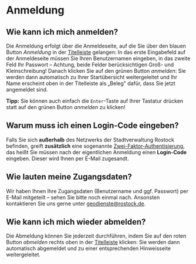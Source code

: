 # Anmeldung

## Wie kann ich mich anmelden?

Die Anmeldung erfolgt über die Anmeldeseite, auf die Sie über den blauen
Button *Anmeldung* in der [Titelleiste](navigation.md) gelangen:
In das erste Eingabefeld auf der Anmeldeseite
müssen Sie Ihren Benutzernamen eingeben, in das zweite Feld Ihr Passwort
– Achtung, beide Felder berücksichtigen Groß- und Kleinschreibung!
Danach klicken Sie auf den grünen Button *anmelden*: Sie werden dann
automatisch zu Ihrer Startübersicht weitergeleitet und Ihr Name
erscheint oben in der Titelleiste als „Beleg" dafür, dass Sie jetzt
angemeldet sind.

**Tipp:** Sie können auch einfach die `Enter`-Taste auf Ihrer Tastatur
drücken statt auf den grünen Button *anmelden* zu klicken!

## Warum muss ich einen Login-Code eingeben?

Falls Sie sich **außerhalb** des Netzwerks der Stadtverwaltung Rostock
befinden, greift **zusätzlich** eine sogenannte
[Zwei-Faktor-Authentisierung](https://de.wikipedia.org/wiki/Zwei-Faktor-Authentisierung),
das heißt Sie müssen nach der eigentlichen Anmeldung einen
**Login-Code** eingeben. Dieser wird Ihnen per E-Mail zugesandt.

## Wie lauten meine Zugangsdaten?

Wir haben Ihnen Ihre Zugangsdaten (Benutzername und ggf. Passwort) per
E-Mail mitgeteilt – sehen Sie bitte noch einmal nach. Ansonsten
kontaktieren Sie uns gerne unter geodienste@rostock.de.

## Wie kann ich mich wieder abmelden?

Die Abmeldung können Sie jederzeit durchführen, indem Sie auf den roten
Button *abmelden* rechts oben in der
[Titelleiste](navigation.md) klicken: Sie
werden dann automatisch abgemeldet und zu einer entsprechenden
Hinweisseite weitergeleitet.
